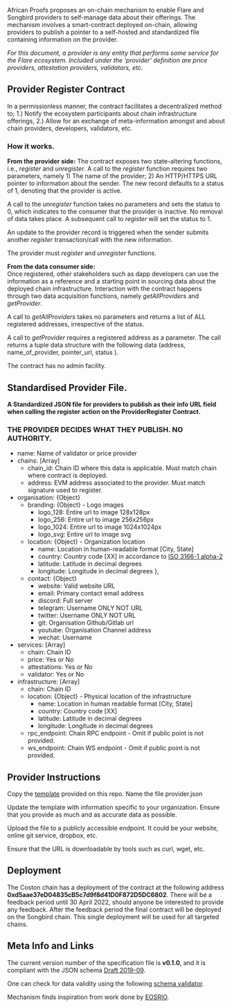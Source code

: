 African Proofs proposes an on-chain mechanism to enable Flare and Songbird providers to self-manage data about their offerings. The mechanism involves a smart-contract deployed on-chain, allowing providers to publish a pointer to a self-hosted and standardized file containing information on the provider. 

*For this document, a provider is any entity that performs some service for the Flare ecosystem. Included under the 'provider' definition are price providers, attestation providers, validators, etc.*

## Provider Register Contract
In a permissionless manner, the contract facilitates a decentralized method to; 1.) Notify the ecosystem participants about chain infrastructure offerings, 2.) Allow for an exchange of meta-information amongst and about chain providers, developers, validators, etc.

### How it works.

**From the provider side:**
The contract exposes two state-altering functions, i.e., *register* and *unregister*. 
A call to the *register* function requires two parameters, namely 1) The name of the provider; 2) An HTTP/HTTPS URL pointer to information about the sender. The new record defaults to a status of 1, denoting that the provider is active. 

A call to the *unregister* function takes no parameters and sets the status to 0, which indicates to the consumer that the provider is inactive. No removal of data takes place. A subsequent call to *register* will set the status to 1.

An update to the provider record is triggered when the sender submits another *register* transaction/call with the new information.

The provider must *register* and *unregister* functions.

**From the data consumer side:**   
Once registered, other stakeholders such as dapp developers can use the information as a reference and a starting point in sourcing data about the deployed chain infrastructure. Interaction with the contract happens through two data acquisition functions, namely *getAllProviders* and *getProvider*.

A call to *getAllProviders* takes no parameters and returns a list of ALL registered addresses, irrespective of the status.

A call to *getProvider* requires a registered address as a parameter. The call returns a tuple data structure with the following data (address, name_of_provider, pointer_url, status ).

The contract has no admin facility.


## Standardised Provider File.
**A Standardized JSON file for providers to publish as their info URL field when calling the register action on the ProviderRegister Contract.**

### THE PROVIDER DECIDES WHAT THEY PUBLISH. NO AUTHORITY.

- name: Name of validator or price provider
- chains: [Array]
    - chain_id: Chain ID where this data is applicable. Must match chain where contract is deployed.
    - address: EVM address associated to the provider. Must match signature used to register.
- organisation: {Object}
  - branding: {Object} - Logo images
      - logo_128: Entire url to image 128x128px
      - logo_256: Entire url to image 256x256px 
      - logo_1024: Entire url to image 1024x1024px
      - logo_svg: Entire url to image svg
   - location: {Object} - Organization location
      - name: Location in human-readable format [City, State]
      - country: Country code [XX] in accordance to [ISO 3166-1 alpha-2](https://en.wikipedia.org/wiki/ISO_3166-1_alpha-2)
      - latitude: Latitude in decimal degrees
      - longitude: Longitude in decimal degrees
    },
  - contact: {Object} 
    - website: Valid website URL
    - email: Primary contact email address
    - discord: Full server
    - telegram: Username ONLY NOT URL
    - twitter: Username ONLY NOT URL
    - git: Organisation Github/Gitlab url
    - youtube: Organisation Channel address
    - wechat: Username
- services: [Array]
  - chain: Chain ID
  - price: Yes or No
  - attestations: Yes or No
  - validator: Yes or No
- infrastructure: [Array]
    - chain: Chain ID
    - location: {Object} - Physical location of the infrastructure
        - name: Location in human readable format [City, State]
        - country: Country code [XX]
        - latitude: Latitude in decimal degrees
        - longitude: Longitude in decimal degrees
    - rpc_endpoint: Chain RPC endpoint - Omit if public point is not provided.
    - ws_endpoint: Chain WS endpoint - Omit if public point is not provided.

## Provider Instructions 
Copy the [template](https://github.com/africanproofs/provider-register/blob/main/assets/provider.template.json) provided on this repo. Name the file provider.json

Update the template with information specific to your organization. Ensure that you provide as much and as accurate data as possible.

Upload the file to a publicly accessible endpoint. It could be your website, online git service, dropbox, etc.

Ensure that the URL is downloadable by tools such as curl, wget, etc.

## Deployment

The Coston chain has a deployment of the contract at the following address **0xd5aae37eD04835cB5c7d9f8d41D0F872D5DC6802**. There will be a feedback period until 30 April 2022, should anyone be interested to provide any feedback.
After the feedback period the final contract will be deployed on the Songbird chain. This single deployment will be used for all targeted chains.

## Meta Info and Links
The current version number of the specification file is **v0.1.0**, and it is compliant with the JSON schema [Draft 2019-09](https://json-schema.org/specification-links.html#2019-09-formerly-known-as-draft-8).

One can check for data validity using the following [schema validator](https://www.jsonschemavalidator.net/).

Mechanism finds inspiration from work done by [EOSRIO](https://eosrio.io/).
